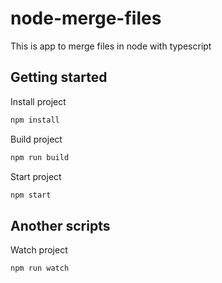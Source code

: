 # node-merge-files
This is app to merge files in node with typescript

## Getting started
Install project
```bash
npm install
```
Build project
```bash
npm run build
```
Start project
```bash
npm start
```

## Another scripts
Watch project
```bash
npm run watch
```